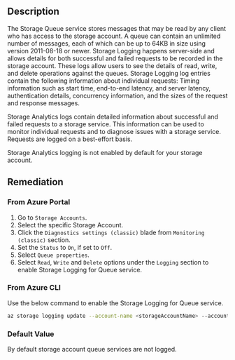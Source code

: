## Description

The Storage Queue service stores messages that may be read by any client who has access to the storage account. A queue can contain an unlimited number of messages, each of which can be up to 64KB in size using version 2011-08-18 or newer. Storage Logging happens server-side and allows details for both successful and failed requests to be recorded in the storage account. These logs allow users to see the details of read, write, and delete operations against the queues. Storage Logging log entries contain the following information about individual requests: Timing information such as start time, end-to-end latency, and server latency, authentication details, concurrency information, and the sizes of the request and response messages.

Storage Analytics logs contain detailed information about successful and failed requests to a storage service. This information can be used to monitor individual requests and to diagnose issues with a storage service. Requests are logged on a best-effort basis.

Storage Analytics logging is not enabled by default for your storage account.

## Remediation

### From Azure Portal

1. Go to `Storage Accounts`.
2. Select the specific Storage Account.
3. Click the `Diagnostics settings (classic)` blade from `Monitoring (classic)` section.
4. Set the `Status` to `On`, if set to `Off`.
5. Select `Queue properties`.
6. Select `Read`, `Write` and `Delete` options under the `Logging` section to enable Storage Logging for Queue service.

### From Azure CLI

Use the below command to enable the Storage Logging for Queue service.

```bash
az storage logging update --account-name <storageAccountName> --account-key <storageAccountKey> --services q --log rwd --retention 90
```

### Default Value

By default storage account queue services are not logged.
